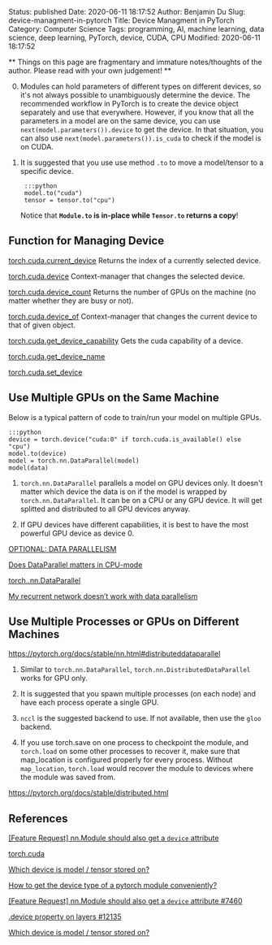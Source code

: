 Status: published
Date: 2020-06-11 18:17:52
Author: Benjamin Du
Slug: device-managment-in-pytorch
Title: Device Managment in PyTorch
Category: Computer Science
Tags: programming, AI, machine learning, data science, deep learning, PyTorch, device, CUDA, CPU
Modified: 2020-06-11 18:17:52

**
Things on this page are fragmentary and immature notes/thoughts of the author.
Please read with your own judgement!
**

0. Modules can hold parameters of different types on different devices, 
    so it's not always possible to unambiguously determine the device.
    The recommended workflow in PyTorch is to create the device object separately and use that everywhere. 
    However,
    if you know that all the parameters in a model are on the same device, 
    you can use `next(model.parameters()).device` to get the device.
    In that situation,
    you can also use `next(model.parameters()).is_cuda` 
    to check if the model is on CUDA.


1. It is suggested that you use use method `.to` to move a model/tensor to a specific device.

        :::python
        model.to("cuda")
        tensor = tensor.to("cpu")

    Notice that **`Module.to` is in-place while `Tensor.to` returns a copy**!

## Function for Managing Device

[torch.cuda.current_device](https://pytorch.org/docs/stable/cuda.html#torch.cuda.current_device)
Returns the index of a currently selected device.

[torch.cuda.device](https://pytorch.org/docs/stable/cuda.html#torch.cuda.device)
Context-manager that changes the selected device.

[torch.cuda.device_count](https://pytorch.org/docs/stable/cuda.html#torch.cuda.device_count)
Returns the number of GPUs on the machine (no matter whether they are busy or not).

[torch.cuda.device_of](https://pytorch.org/docs/stable/cuda.html#torch.cuda.device_of)
Context-manager that changes the current device to that of given object.

[torch.cuda.get_device_capability](https://pytorch.org/docs/stable/cuda.html#torch.cuda.get_device_capability)
Gets the cuda capability of a device.

[torch.cuda.get_device_name](https://pytorch.org/docs/stable/cuda.html#torch.cuda.get_device_name)

[torch.cuda.set_device](https://pytorch.org/docs/stable/cuda.html#torch.cuda.set_device)


## Use Multiple GPUs on the Same Machine

Below is a typical pattern of code to train/run your model on multiple GPUs.

	:::python
	device = torch.device("cuda:0" if torch.cuda.is_available() else "cpu")
	model.to(device)
	model = torch.nn.DataParallel(model)
	model(data)

1. `torch.nn.DataParallel` parallels a model on GPU devices only. 
	It doesn't matter which device the data is on if the model is wrapped by `torch.nn.DataParallel`. 
	It can be on a CPU or any GPU device.
	It will get splitted and distributed to all GPU devices anyway.

2. If GPU devices have different capabilities,
	it is best to have the most powerful GPU device as device 0.

[OPTIONAL: DATA PARALLELISM](https://pytorch.org/tutorials/beginner/blitz/data_parallel_tutorial.html)

[Does DataParallel matters in CPU-mode](https://discuss.pytorch.org/t/does-dataparallel-matters-in-cpu-mode/7587)

[torch..nn.DataParallel](https://pytorch.org/docs/stable/nn.html#torch.nn.DataParallel)

[My recurrent network doesn’t work with data parallelism](https://pytorch.org/docs/stable/notes/faq.html#my-recurrent-network-doesn-t-work-with-data-parallelism)

## Use Multiple Processes or GPUs on Different Machines

https://pytorch.org/docs/stable/nn.html#distributeddataparallel

1. Similar to `torch.nn.DataParallel`, 
	`torch.nn.DistributedDataParallel` works for GPU only.

2. It is suggested that you spawn multiple processes (on each node)
	and have each process operate a single GPU.

2. `nccl` is the suggested backend to use. 
	If not available, 
	then use the `gloo` backend.

3. If you use torch.save on one process to checkpoint the module, 
	and `torch.load` on some other processes to recover it, 
	make sure that map_location is configured properly for every process. 
	Without `map_location`, 
	`torch.load` would recover the module to devices where the module was saved from.

https://pytorch.org/docs/stable/distributed.html


## References

[[Feature Request] nn.Module should also get a `device` attribute](https://github.com/pytorch/pytorch/issues/7460)

[torch.cuda](https://pytorch.org/docs/stable/cuda.html#module-torch.cuda)


[Which device is model / tensor stored on?](https://discuss.pytorch.org/t/which-device-is-model-tensor-stored-on/4908)

[How to get the device type of a pytorch module conveniently?](https://stackoverflow.com/questions/58926054/how-to-get-the-device-type-of-a-pytorch-module-conveniently)

[[Feature Request] nn.Module should also get a `device` attribute #7460](https://github.com/pytorch/pytorch/issues/7460)

[.device property on layers #12135](https://github.com/pytorch/pytorch/issues/12135)

[Which device is model / tensor stored on?](https://discuss.pytorch.org/t/which-device-is-model-tensor-stored-on/4908)

